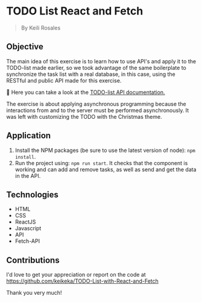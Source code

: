 # TODO List React and Fetch

> By Keili Rosales

## Objective

The main idea of this exercise is to learn how to use API's and apply it to the TODO-list made earlier, so we took advantage of the same boilerplate to synchronize the task list with a real database, in this case, using the RESTful and public API made for this exercise.

🔗 Here you can take a look at the [TODO-list API documentation.](http://https://assets.breatheco.de/apis/fake/todos/ "TODO-list API documentation.")

The exercise is about applying asynchronous programming because the interactions from and to the server must be performed asynchronously. It was left with customizing the TODO with the Christmas theme.

## Application

1. Install the NPM packages (be sure to use the latest version of node): `npm install`.
2. Run the project using: `npm run start`.
It checks that the component is working and can add and remove tasks, as well as send and get the data in the API.

## Technologies

- HTML
- CSS
- ReactJS
- Javascript
- API
- Fetch-API

## Contributions

I'd love to get your appreciation or report on the code at https://github.com/keikeka/TODO-List-with-React-and-Fetch

Thank you very much!
